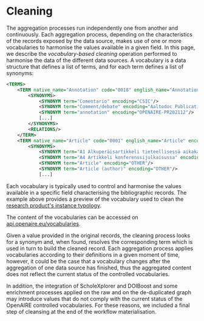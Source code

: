 # Cleaning


<!-- ## Vocabulary based cleaning  -->

The aggregation processes run independently one from another and continuously. Each aggregation process, depending on the characteristics of the records exposed by the data source, makes use of one or more vocabularies to harmonise the values available in a given field.
In this page, we describe the *vocabulary-based cleaning* operation performed to harmonise the data of the different data sources.
A vocabulary is a data structure that defines a list of terms, and for each term defines a list of synonyms:

```xml
<TERMS>
    <TERM native_name="Annotation" code="0018" english_name="Annotation" encoding="OPENAIRE">
        <SYNONYMS>
            <SYNONYM term="Comentario" encoding="CSIC"/>
            <SYNONYM term="Comment/debate" encoding="Aaltodoc Publication Archive"/>
            <SYNONYM term="annotation" encoding="OPENAIRE-PR202112"/>
            [...]
        </SYNONYMS>
        <RELATIONS/>
    </TERM>
    <TERM native_name="Article" code="0001" english_name="Article" encoding="OPENAIRE">
        <SYNONYMS>
            <SYNONYM term="A1 Alkuperäisartikkeli tieteellisessä aikakauslehdessä" encoding="Aaltodoc Publication Archive"/>
            <SYNONYM term="A4 Artikkeli konferenssijulkaisussa" encoding="Aaltodoc Publication Archive"/>
            <SYNONYM term="Article" encoding="OTHER"/>
            <SYNONYM term="Article (author)" encoding="OTHER"/>
            [...]
```

Each vocabulary is typically used to control and harmonise the values available in a specific field characterising the bibliographic records. The example above provides a preview of the vocabulary used to clean the [research product's instance typology](../data-model/entities/research-product#instance).

The content of the vocabularies can be accessed on [api.openaire.eu/vocabularies](https://api.openaire.eu/vocabularies/).

Given a value provided in the original records, the cleaning process looks for a synonym and, when found, resolves the corresponding term which is used in turn to build the cleaned record.
Each aggregation process applies vocabularies according to their definitions in a given moment of time, however, it could be the case that a vocabulary changes after the aggregation of one data source has finished, thus the aggregated content does not reflect the current status of the controlled vocabularies.

In addition, the integration of ScholeXplorer and DOIBoost and some enrichment processes applied on the raw and on the de-duplicated graph may introduce values that do not comply with the current status of the OpenAIRE controlled vocabularies. For these reasons, we included a final step of cleansing at the end of the workflow materialisation. 